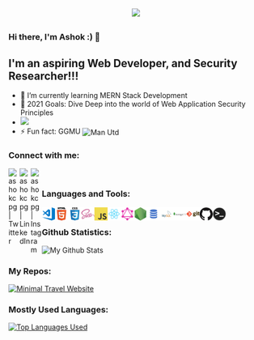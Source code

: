 <h1 align="center">
  <a href="https://ashokcpg.com.np">
    <img src="https://readme-typing-svg.herokuapp.com?color=F72307&size=30&center=true&vCenter=true&width=800&lines=Hi+there%2C+Pleased+to+meet+you.+%3A">
  </a>
</h1>

### Hi there, I'm Ashok :) 👋

## I'm an aspiring Web Developer, and Security Researcher!!!

- 🌱 I’m currently learning MERN Stack Development 
- 🥅 2021 Goals: Dive Deep into the world of Web Application Security Principles
- ![](https://komarev.com/ghpvc/?username=ashokcpg&label=PROFILE+VIEWS&color=blue)
- ⚡ Fun fact: GGMU <img align="center" alt="Man Utd" width="26px" src="https://img.icons8.com/color/2x/manchester-united-fc.png" />

### Connect with me:

[<img align="left" alt="ashokcpg | Twitter" width="22px" src="https://cdn.jsdelivr.net/npm/simple-icons@v3/icons/twitter.svg" />](https://ashokcpg.com.np/twitter)
[<img align="left" alt="ashokcpg | LinkedIn" width="22px" src="https://cdn.jsdelivr.net/npm/simple-icons@v3/icons/linkedin.svg" />](https://ashokcpg.com.np/linkedin)
[<img align="left" alt="ashokcpg | Instagram" width="22px" src="https://cdn.jsdelivr.net/npm/simple-icons@v3/icons/instagram.svg" />](https://ashokcpg.com.np/insta)

<br />

### Languages and Tools:

<img align="left" alt="Visual Studio Code" width="26px" src="https://raw.githubusercontent.com/github/explore/80688e429a7d4ef2fca1e82350fe8e3517d3494d/topics/visual-studio-code/visual-studio-code.png" />
<img align="left" alt="HTML5" width="26px" src="https://raw.githubusercontent.com/github/explore/80688e429a7d4ef2fca1e82350fe8e3517d3494d/topics/html/html.png" />
<img align="left" alt="CSS3" width="26px" src="https://raw.githubusercontent.com/github/explore/80688e429a7d4ef2fca1e82350fe8e3517d3494d/topics/css/css.png" />
<img align="left" alt="Sass" width="26px" src="https://raw.githubusercontent.com/github/explore/80688e429a7d4ef2fca1e82350fe8e3517d3494d/topics/sass/sass.png" />
<img align="left" alt="JavaScript" width="26px" src="https://raw.githubusercontent.com/github/explore/80688e429a7d4ef2fca1e82350fe8e3517d3494d/topics/javascript/javascript.png" />
<img align="left" alt="React" width="26px" src="https://raw.githubusercontent.com/github/explore/80688e429a7d4ef2fca1e82350fe8e3517d3494d/topics/react/react.png" />
<img align="left" alt="GraphQL" width="26px" src="https://raw.githubusercontent.com/github/explore/80688e429a7d4ef2fca1e82350fe8e3517d3494d/topics/graphql/graphql.png" />
<img align="left" alt="Node.js" width="26px" src="https://raw.githubusercontent.com/github/explore/80688e429a7d4ef2fca1e82350fe8e3517d3494d/topics/nodejs/nodejs.png" />
<img align="left" alt="SQL" width="26px" src="https://raw.githubusercontent.com/github/explore/80688e429a7d4ef2fca1e82350fe8e3517d3494d/topics/sql/sql.png" />
<img align="left" alt="MySQL" width="26px" src="https://raw.githubusercontent.com/github/explore/80688e429a7d4ef2fca1e82350fe8e3517d3494d/topics/mysql/mysql.png" />
<img align="left" alt="MongoDB" width="26px" src="https://raw.githubusercontent.com/github/explore/80688e429a7d4ef2fca1e82350fe8e3517d3494d/topics/mongodb/mongodb.png" />
<img align="left" alt="Git" width="26px" src="https://raw.githubusercontent.com/github/explore/80688e429a7d4ef2fca1e82350fe8e3517d3494d/topics/git/git.png" />
<img align="left" alt="GitHub" width="26px" src="https://raw.githubusercontent.com/github/explore/78df643247d429f6cc873026c0622819ad797942/topics/github/github.png" />
<img align="left" alt="Terminal" width="26px" src="https://raw.githubusercontent.com/github/explore/80688e429a7d4ef2fca1e82350fe8e3517d3494d/topics/terminal/terminal.png" />

<br/>

### Github Statistics:

![My Github Stats](https://github-readme-stats.vercel.app/api?username=ashokcpg&hide=contribs,prs&show_icons=true&theme=blue-green)

### My Repos:

[![Minimal Travel Website](https://github-readme-stats.vercel.app/api/pin/?username=ashokcpg&repo=minimal-travel-website&theme=blue-green)](https://ashokcpg.gitlab.io/minimal-travel-website)

### Mostly Used Languages:

[![Top Languages Used](https://github-readme-stats.vercel.app/api/top-langs/?username=ashokcpg&layout=compact&theme=blue-green)](https://github.com/ashokcpg)
